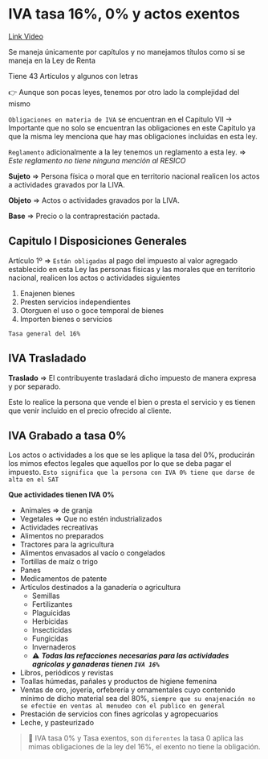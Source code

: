 <!-- cSpell: locale es -->

# IVA tasa 16%, 0% y actos exentos

[Link Video](https://www.youtube.com/watch?v=OemsJLxH5s0)


Se maneja únicamente por capítulos y no manejamos títulos como si se maneja en la Ley de Renta

Tiene 43 Artículos y algunos con letras

👉 Aunque son pocas leyes, tenemos por otro lado la complejidad del mismo

`Obligaciones en materia de IVA` se encuentran en el Capitulo VII -> Importante que no solo se encuentran las obligaciones en este Capitulo ya que la misma ley menciona que hay mas obligaciones incluidas en esta ley.

`Reglamento` adicionalmente a la ley tenemos un reglamento a esta ley. => *Este reglamento no tiene ninguna mención al RESICO*


**Sujeto** => Persona física o moral que en territorio nacional realicen los actos a actividades gravados por la LIVA.

**Objeto** =>  Actos o actividades gravados por la LIVA.

**Base** => Precio o la contraprestación pactada.

## Capitulo I Disposiciones Generales

Artículo 1º => `Están obligadas` al pago del impuesto al valor agregado establecido en esta Ley las personas físicas y las morales que en territorio nacional, realicen los actos o actividades siguientes

1. Enajenen bienes
2. Presten servicios independientes
3. Otorguen el uso o goce temporal de bienes
4. Importen bienes o servicios

`Tasa general del 16%`

## IVA Trasladado

**Traslado** => El contribuyente trasladará dicho impuesto de manera expresa y por separado.

Este lo realice la persona que vende el bien o presta el servicio y es tienen que venir incluido en el precio ofrecido al cliente.

## IVA Grabado a tasa 0%

Los actos o actividades a los que se les aplique la tasa del 0%, producirán los mimos efectos legales que aquellos por lo que se deba pagar el impuesto. `Esto significa que la persona con IVA 0% tiene que darse de alta en el SAT`

**Que actividades tienen IVA 0%**

- Animales => de granja
- Vegetales => Que no estén industrializados
- Actividades recreativas
- Alimentos no preparados
- Tractores para la agricultura
- Alimentos envasados al vacío o congelados
- Tortillas de maíz o trigo
- Panes
- Medicamentos de patente
- Artículos destinados a la ganadería o agricultura
    - Semillas
    - Fertilizantes
    - Plaguicidas
    - Herbicidas
    - Insecticidas
    - Fungicidas
    - Invernaderos
    - ⚠️ ***Todas las refacciones necesarias para las actividades agrícolas y ganaderas tienen `IVA 16%`***
- Libros, periódicos y revistas
- Toallas húmedas, pañales y productos de higiene femenina
- Ventas de oro, joyería, orfebrería y ornamentales cuyo contenido mínimo de dicho material sea del 80%, `siempre que su enajenación no se efectúe en ventas al menudeo con el publico en general`
- Prestación de servicios con fines agrícolas y agropecuarios
- Leche, y pasteurizado

> 🚩 IVA tasa 0% y Tasa exentos, son `diferentes` la tasa 0 aplica las mimas obligaciones de la ley del 16%, el exento no tiene la obligación.
